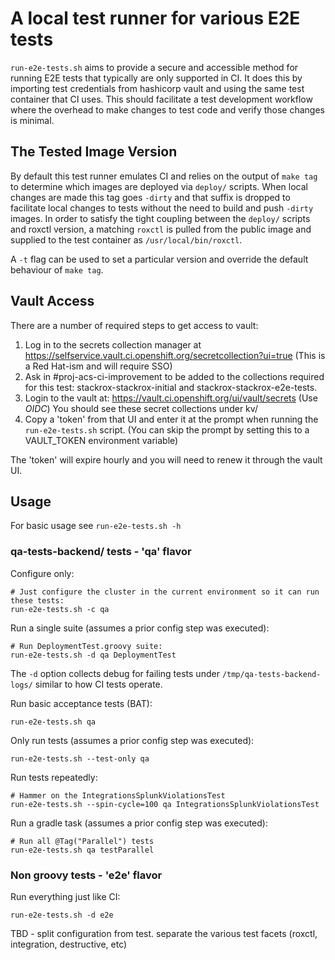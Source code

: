 # A local test runner for various E2E tests

`run-e2e-tests.sh` aims to provide a secure and accessible method for running
E2E tests that typically are only supported in CI. It does this by importing
test credentials from hashicorp vault and using the same test container that CI
uses. This should facilitate a test development workflow where the overhead to
make changes to test code and verify those changes is minimal.

## The Tested Image Version

By default this test runner emulates CI and relies on the output of `make tag`
to determine which images are deployed via `deploy/` scripts. When local changes
are made this tag goes `-dirty` and that suffix is dropped to facilitate local
changes to tests without the need to build and push `-dirty` images. In order to
satisfy the tight coupling between the `deploy/` scripts and roxctl version, a
matching `roxctl` is pulled from the public image and supplied to the test
container as `/usr/local/bin/roxctl`.

A `-t` flag can be used to set a particular version and override the default
behaviour of `make tag`.

## Vault Access

There are a number of required steps to get access to vault:

1. Log in to the secrets collection manager at
https://selfservice.vault.ci.openshift.org/secretcollection?ui=true (This is a
Red Hat-ism and will require SSO)
2. Ask in #proj-acs-ci-improvement to be added to the collections required for this test:
stackrox-stackrox-initial and stackrox-stackrox-e2e-tests.
3. Login to the vault at: https://vault.ci.openshift.org/ui/vault/secrets (Use
*OIDC*) You should see these secret collections under kv/
4. Copy a 'token' from that UI and enter it at the prompt when running the
`run-e2e-tests.sh` script. (You can skip the prompt by setting this to a
VAULT_TOKEN environment variable)

The 'token' will expire hourly and you will need to renew it through the vault UI.

## Usage

For basic usage see `run-e2e-tests.sh -h`

### qa-tests-backend/ tests - 'qa' flavor

Configure only:
```
# Just configure the cluster in the current environment so it can run these tests:
run-e2e-tests.sh -c qa
```

Run a single suite (assumes a prior config step was executed):
```
# Run DeploymentTest.groovy suite:
run-e2e-tests.sh -d qa DeploymentTest
```

The `-d` option collects debug for failing tests under `/tmp/qa-tests-backend-logs/`
similar to how CI tests operate.

Run basic acceptance tests (BAT):
```
run-e2e-tests.sh qa
```

Only run tests (assumes a prior config step was executed):
```
run-e2e-tests.sh --test-only qa
```

Run tests repeatedly:
```
# Hammer on the IntegrationsSplunkViolationsTest
run-e2e-tests.sh --spin-cycle=100 qa IntegrationsSplunkViolationsTest
```

Run a gradle task (assumes a prior config step was executed):
```
# Run all @Tag("Parallel") tests
run-e2e-tests.sh qa testParallel
```

### Non groovy tests - 'e2e' flavor

Run everything just like CI:
```
run-e2e-tests.sh -d e2e
```

TBD - split configuration from test. separate the various test facets (roxctl,
integration, destructive, etc)
